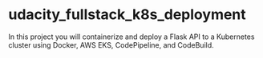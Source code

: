 # udacity_fullstack_k8s_deployment
In this project you will containerize and deploy a Flask API to a Kubernetes cluster using Docker, AWS EKS, CodePipeline, and CodeBuild.
